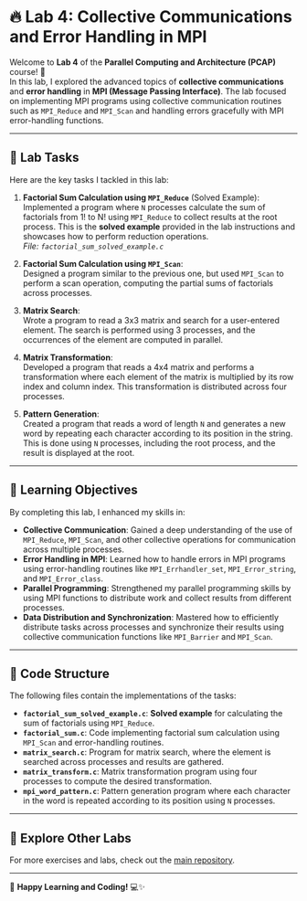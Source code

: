 # 🔥 **Lab 4: Collective Communications and Error Handling in MPI**

Welcome to **Lab 4** of the **Parallel Computing and Architecture (PCAP)** course! 🚀  
In this lab, I explored the advanced topics of **collective communications** and **error handling** in **MPI (Message Passing Interface)**. The lab focused on implementing MPI programs using collective communication routines such as `MPI_Reduce` and `MPI_Scan` and handling errors gracefully with MPI error-handling functions.

---

## 🧮 **Lab Tasks**

Here are the key tasks I tackled in this lab:

1. **Factorial Sum Calculation using `MPI_Reduce`** (Solved Example):  
   Implemented a program where `N` processes calculate the sum of factorials from 1! to N! using `MPI_Reduce` to collect results at the root process. This is the **solved example** provided in the lab instructions and showcases how to perform reduction operations.  
   *File: `factorial_sum_solved_example.c`*
   
2. **Factorial Sum Calculation using `MPI_Scan`**:  
   Designed a program similar to the previous one, but used `MPI_Scan` to perform a scan operation, computing the partial sums of factorials across processes.

3. **Matrix Search**:  
   Wrote a program to read a 3x3 matrix and search for a user-entered element. The search is performed using 3 processes, and the occurrences of the element are computed in parallel.

4. **Matrix Transformation**:  
   Developed a program that reads a 4x4 matrix and performs a transformation where each element of the matrix is multiplied by its row index and column index. This transformation is distributed across four processes.

5. **Pattern Generation**:  
   Created a program that reads a word of length `N` and generates a new word by repeating each character according to its position in the string. This is done using `N` processes, including the root process, and the result is displayed at the root.

---

## 🚀 **Learning Objectives**

By completing this lab, I enhanced my skills in:

- **Collective Communication**: Gained a deep understanding of the use of `MPI_Reduce`, `MPI_Scan`, and other collective operations for communication across multiple processes.
- **Error Handling in MPI**: Learned how to handle errors in MPI programs using error-handling routines like `MPI_Errhandler_set`, `MPI_Error_string`, and `MPI_Error_class`.
- **Parallel Programming**: Strengthened my parallel programming skills by using MPI functions to distribute work and collect results from different processes.
- **Data Distribution and Synchronization**: Mastered how to efficiently distribute tasks across processes and synchronize their results using collective communication functions like `MPI_Barrier` and `MPI_Scan`.

---

## 📂 **Code Structure**

The following files contain the implementations of the tasks:

- **`factorial_sum_solved_example.c`**: **Solved example** for calculating the sum of factorials using `MPI_Reduce`.
- **`factorial_sum.c`**: Code implementing factorial sum calculation using `MPI_Scan` and error-handling routines.
- **`matrix_search.c`**: Program for matrix search, where the element is searched across processes and results are gathered.
- **`matrix_transform.c`**: Matrix transformation program using four processes to compute the desired transformation.
- **`mpi_word_pattern.c`**: Pattern generation program where each character in the word is repeated according to its position using `N` processes.

---

## 🔗 **Explore Other Labs**

For more exercises and labs, check out the [main repository](https://github.com/adityagarwal15/PCAP-Lab).

---

🚀 **Happy Learning and Coding!** 💻✨
